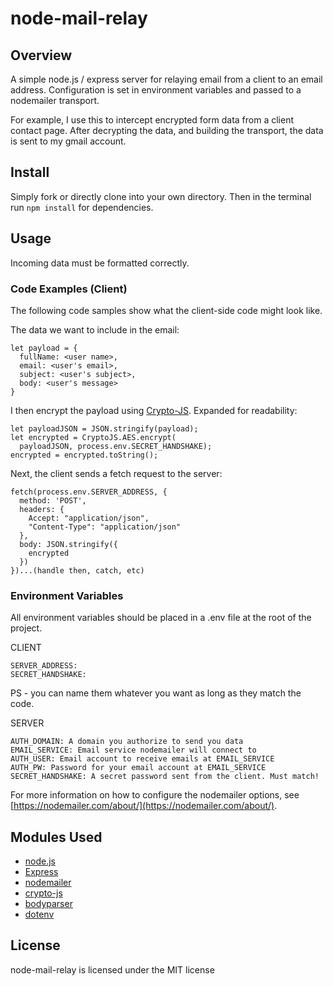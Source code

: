 # node-mail-relay


## Overview
A simple node.js / express server for relaying email from a client to an email address. Configuration is set in environment variables and passed to a nodemailer transport.

For example, I use this to intercept encrypted form data from a client contact page. After decrypting the data, and building the transport, the data is sent to my gmail account.

## Install
Simply fork or directly clone into your own directory.
Then in the terminal run `npm install` for dependencies.

## Usage
Incoming data must be formatted correctly.

### Code Examples (Client)
The following code samples show what the client-side code might look like.

The data we want to include in the email:

```
let payload = {
  fullName: <user name>,
  email: <user's email>,
  subject: <user's subject>,
  body: <user's message>
}
```

I then encrypt the payload using [Crypto-JS](https://github.com/brix/crypto-js). Expanded for readability:

```
let payloadJSON = JSON.stringify(payload);
let encrypted = CryptoJS.AES.encrypt(
  payloadJSON, process.env.SECRET_HANDSHAKE);
encrypted = encrypted.toString();
```

Next, the client sends a fetch request to the server:

```
fetch(process.env.SERVER_ADDRESS, {
  method: 'POST',
  headers: {
    Accept: "application/json",
    "Content-Type": "application/json"
  },
  body: JSON.stringify({
    encrypted
  })
})...(handle then, catch, etc)
```
### Environment Variables
All environment variables should be placed in a .env file at the root of the project.

CLIENT

```
SERVER_ADDRESS: 
SECRET_HANDSHAKE: 
```
PS - you can name them whatever you want as long as they match the code.

SERVER

```
AUTH_DOMAIN: A domain you authorize to send you data
EMAIL_SERVICE: Email service nodemailer will connect to
AUTH_USER: Email account to receive emails at EMAIL_SERVICE
AUTH_PW: Password for your email account at EMAIL_SERVICE
SECRET_HANDSHAKE: A secret password sent from the client. Must match!
```
For more information on how to configure the nodemailer options, see [https://nodemailer.com/about/](https://nodemailer.com/about/).
## Modules Used
* [node.js](https://nodejs.org/en/)
* [Express](https://expressjs.com/)
* [nodemailer](https://nodemailer.com/about/)
* [crypto-js](https://github.com/brix/crypto-js)
* [bodyparser](https://github.com/expressjs/body-parser)
* [dotenv](https://www.npmjs.com/package/dotenv)

## License

node-mail-relay is licensed under the MIT license